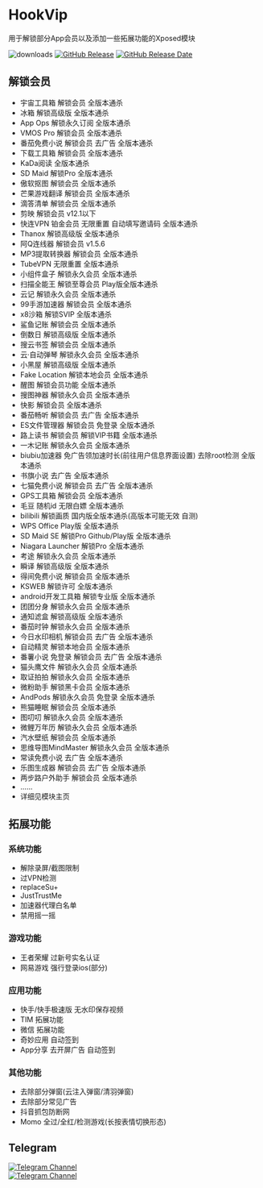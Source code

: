 # HookVip
用于解锁部分App会员以及添加一些拓展功能的Xposed模块

![downloads](https://img.shields.io/github/downloads/Xposed-Modules-Repo/Hook.JiuWu.Xp/total)
[![GitHub Release](https://img.shields.io/github/v/release/Xposed-Modules-Repo/Hook.JiuWu.Xp)](https://github.com/Xposed-Modules-Repo/Hook.JiuWu.Xp/releases)
[![GitHub Release Date](https://img.shields.io/github/release-date/Xposed-Modules-Repo/Hook.JiuWu.Xp)](https://github.com/Xposed-Modules-Repo/Hook.JiuWu.Xp/releases)

## 解锁会员
+ 宇宙工具箱 解锁会员 全版本通杀
+ 冰箱 解锁高级版 全版本通杀
+ App Ops 解锁永久订阅 全版本通杀
+ VMOS Pro 解锁会员 全版本通杀
+ 番茄免费小说 解锁会员 去广告 全版本通杀
+ 下载工具箱 解锁会员 全版本通杀
+ KaDa阅读 全版本通杀
+ SD Maid 解锁Pro 全版本通杀
+ 傲软抠图 解锁会员 全版本通杀
+ 芒果游戏翻译 解锁会员 全版本通杀
+ 滴答清单 解锁会员 全版本通杀
+ 剪映 解锁会员 v12.1以下
+ 快连VPN 铂金会员 无限重置 自动填写邀请码 全版本通杀
+ Thanox 解锁高级版 全版本通杀
+ 阿Q连线器 解锁会员 v1.5.6
+ MP3提取转换器 解锁会员 全版本通杀
+ TubeVPN 无限重置 全版本通杀
+ 小组件盒子 解锁永久会员 全版本通杀
+ 扫描全能王 解锁至尊会员 Play版全版本通杀
+ 云记 解锁永久会员 全版本通杀
+ 99手游加速器 解锁会员 全版本通杀
+ x8沙箱 解锁SVIP 全版本通杀
+ 鲨鱼记账 解锁会员 全版本通杀
+ 倒数日 解锁高级版 全版本通杀
+ 搜云书签 解锁会员 全版本通杀
+ 云·自动弹琴 解锁永久会员 全版本通杀
+ 小黑屋 解锁高级版 全版本通杀
+ Fake Location 解锁本地会员 全版本通杀
+ 醒图 解锁会员功能 全版本通杀
+ 搜图神器 解锁永久会员 全版本通杀
+ 快影 解锁会员 全版本通杀
+ 番茄畅听 解锁会员 去广告 全版本通杀
+ ES文件管理器 解锁会员 免登录 全版本通杀
+ 路上读书 解锁会员 解锁VIP书籍 全版本通杀
+ 一木记账 解锁永久会员 全版本通杀
+ biubiu加速器 免广告领加速时长(前往用户信息界面设置) 去除root检测 全版本通杀
+ 书旗小说 去广告 全版本通杀
+ 七猫免费小说 解锁会员 去广告 全版本通杀
+ GPS工具箱 解锁会员 全版本通杀
+ 毛豆 随机id 无限白嫖 全版本通杀
+ bilibili 解锁画质 国内版全版本通杀(高版本可能无效 自测)
+ WPS Office Play版 全版本通杀
+ SD Maid SE 解锁Pro Github/Play版 全版本通杀
+ Niagara Launcher 解锁Pro 全版本通杀
+ 考途 解锁永久会员 全版本通杀
+ 瞬译 解锁高级版 全版本通杀
+ 得间免费小说 解锁会员 全版本通杀
+ KSWEB 解锁许可 全版本通杀
+ android开发工具箱 解锁专业版 全版本通杀
+ 团团分身 解锁永久会员 全版本通杀
+ 通知滤盒 解锁高级版 全版本通杀
+ 番茄时钟 解锁永久会员 全版本通杀
+ 今日水印相机 解锁会员 去广告 全版本通杀
+ 自动精灵 解锁本地会员 全版本通杀
+ 番薯小说 免登录 解锁会员 去广告 全版本通杀
+ 猫头鹰文件 解锁永久会员 全版本通杀
+ 取证拍拍 解锁永久会员 全版本通杀
+ 微粉助手 解锁黑卡会员 全版本通杀
+ AndPods 解锁永久会员 免登录 全版本通杀
+ 熊猫睡眠 解锁会员 全版本通杀
+ 图叨叨 解锁永久会员 全版本通杀
+ 微鲤万年历 解锁永久会员 全版本通杀
+ 汽水壁纸 解锁会员 全版本通杀
+ 思维导图MindMaster 解锁永久会员 全版本通杀
+ 常读免费小说 去广告 全版本通杀
+ 乐图生成器 解锁会员 去广告 全版本通杀
+ 两步路户外助手 解锁会员 全版本通杀
+ ......
+ 详细见模块主页
  
## 拓展功能
### 系统功能
+ 解除录屏/截图限制
+ 过VPN检测
+ replaceSu+
+ JustTrustMe
+ 加速器代理白名单
+ 禁用摇一摇
### 游戏功能
+ 王者荣耀 过新号实名认证 
+ 网易游戏 强行登录ios(部分)
### 应用功能
+ 快手/快手极速版 无水印保存视频
+ TIM 拓展功能
+ 微信 拓展功能
+ 奇妙应用 自动签到
+ App分享 去开屏广告 自动签到
### 其他功能
+ 去除部分弹窗(云注入弹窗/清羽弹窗)
+ 去除部分常见广告
+ 抖音抓包防断网
+ Momo 全过/全红/检测游戏(长按表情切换形态)

## Telegram
<a href="https://t.me/HookVipCl"><img alt="Telegram Channel" src="https://img.shields.io/badge/频道-@HookVipCl-blue.svg?logo=telegram"></a>  
<a href="https://t.me/HookVipChat"><img alt="Telegram Channel" src="https://img.shields.io/badge/群组-@HookVipChat-blue.svg?logo=telegram"></a>  
